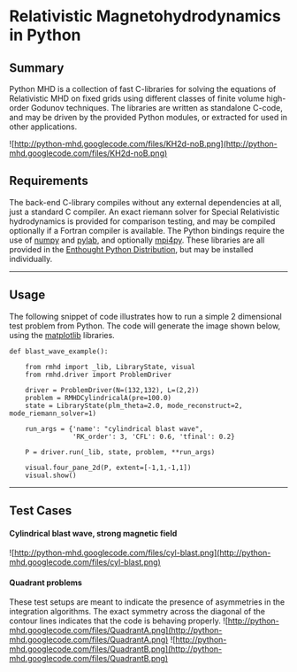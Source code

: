 # Relativistic Magnetohydrodynamics in Python #

## Summary ##
Python MHD is a collection of fast C-libraries for solving the equations of Relativistic MHD on fixed grids using
different classes of finite volume high-order Godunov techniques. The libraries are written as standalone C-code, and may be driven by the provided Python modules, or extracted for used in other applications.

![http://python-mhd.googlecode.com/files/KH2d-noB.png](http://python-mhd.googlecode.com/files/KH2d-noB.png)

## Requirements ##
The back-end C-library compiles without any external dependencies at all, just a standard C compiler. An exact riemann solver for Special Relativistic hydrodynamics is provided for comparison testing, and may be compiled optionally if a Fortran compiler is available. The Python bindings require the use of [numpy](http://numpy.scipy.org/) and [pylab](http://matplotlib.sourceforge.net/), and optionally [mpi4py](http://code.google.com/p/mpi4py/). These libraries are all provided in the [Enthought Python Distribution](http://www.enthought.com/products/epd.php), but may be installed individually.


---

## Usage ##
The following snippet of code illustrates how to run a simple 2 dimensional test problem from Python. The code will generate the image shown below, using the [matplotlib](http://matplotlib.sourceforge.net/) libraries.
```
def blast_wave_example():

    from rmhd import _lib, LibraryState, visual
    from rmhd.driver import ProblemDriver

    driver = ProblemDriver(N=(132,132), L=(2,2))
    problem = RMHDCylindricalA(pre=100.0)
    state = LibraryState(plm_theta=2.0, mode_reconstruct=2, mode_riemann_solver=1)

    run_args = {'name': "cylindrical blast wave",
                'RK_order': 3, 'CFL': 0.6, 'tfinal': 0.2}

    P = driver.run(_lib, state, problem, **run_args)

    visual.four_pane_2d(P, extent=[-1,1,-1,1])
    visual.show()
```


---

## Test Cases ##
#### Cylindrical blast wave, strong magnetic field ####
![http://python-mhd.googlecode.com/files/cyl-blast.png](http://python-mhd.googlecode.com/files/cyl-blast.png)

#### Quadrant problems ####
These test setups are meant to indicate the presence of asymmetries in the integration algorithms. The exact symmetry across the diagonal of the contour lines indicates that the code is behaving properly.
![http://python-mhd.googlecode.com/files/QuadrantA.png](http://python-mhd.googlecode.com/files/QuadrantA.png)
![http://python-mhd.googlecode.com/files/QuadrantB.png](http://python-mhd.googlecode.com/files/QuadrantB.png)